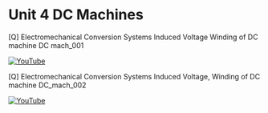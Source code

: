 # Unit 4 DC Machines

[Q] Electromechanical Conversion Systems Induced Voltage Winding of DC machine DC mach_001

[![YouTube](http://i.ytimg.com/vi/94fw9E55Fhs/hqdefault.jpg)](https://www.youtube.com/watch?v=94fw9E55Fhs)

[Q] Electromechanical Conversion Systems Induced Voltage, Winding of DC machine DC_mach_002

[![YouTube](http://i.ytimg.com/vi/ILqnjpqn69k/hqdefault.jpg)](https://www.youtube.com/watch?v=ILqnjpqn69k)

